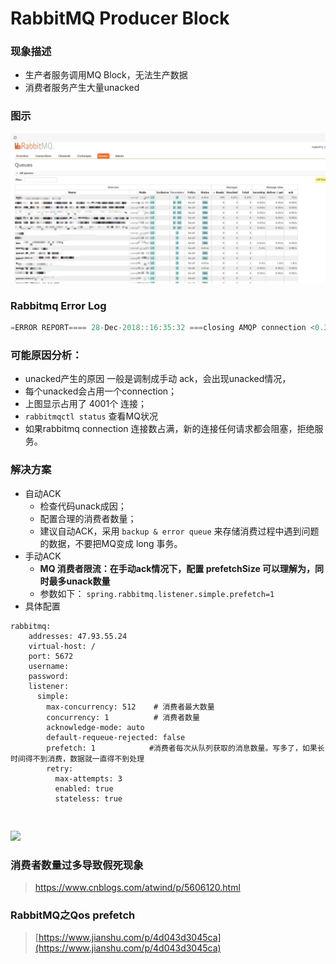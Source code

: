 # RabbitMQ  Producer Block

### 现象描述

* 生产者服务调用MQ Block，无法生产数据
* 消费者服务产生大量unacked

### 图示

![](../.gitbook/assets/image%20%2816%29.png)

### Rabbitmq Error Log

```java
=ERROR REPORT==== 28-Dec-2018::16:35:32 ===closing AMQP connection <0.31835.3203> (10.1.30.123:24853 -> 10.1.1.47:5672):{writer,send_failed,{error,closed}}
```

### 可能原因分析：

* unacked产生的原因 一般是调制成手动 ack，会出现unacked情况，
* 每个unacked会占用一个connection；
* 上图显示占用了 4001个 连接；
*  `rabbitmqctl status`  查看MQ状况
* 如果rabbitmq connection 连接数占满，新的连接任何请求都会阻塞，拒绝服务。

###  解决方案

* 自动ACK
  * 检查代码unack成因；
  * 配置合理的消费者数量； 
  * 建议自动ACK，采用  `backup & error queue`  来存储消费过程中遇到问题的数据，不要把MQ变成 long 事务。
* 手动ACK
  * **MQ 消费者限流：在手动ack情况下，配置 prefetchSize 可以理解为，同时最多unack数量**
  * 参数如下：  `spring.rabbitmq.listener.simple.prefetch=1` 
* 具体配置

```text
rabbitmq:
    addresses: 47.93.55.24
    virtual-host: /
    port: 5672
    username:
    password:
    listener:
      simple:
        max-concurrency: 512    # 消费者最大数量
        concurrency: 1			# 消费者数量
        acknowledge-mode: auto
        default-requeue-rejected: false
        prefetch: 1			   #消费者每次从队列获取的消息数量。写多了，如果长时间得不到消费，数据就一直得不到处理
        retry:
          max-attempts: 3
          enabled: true
          stateless: true
```

```text
        
```

![](cid:2DD19241-144F-45D2-AAF1-E8F848EB8E9B)





### 消费者数量过多导致假死现象

> https://www.cnblogs.com/atwind/p/5606120.html

### RabbitMQ之Qos prefetch

> [https://www.jianshu.com/p/4d043d3045ca](https://www.jianshu.com/p/4d043d3045ca)

